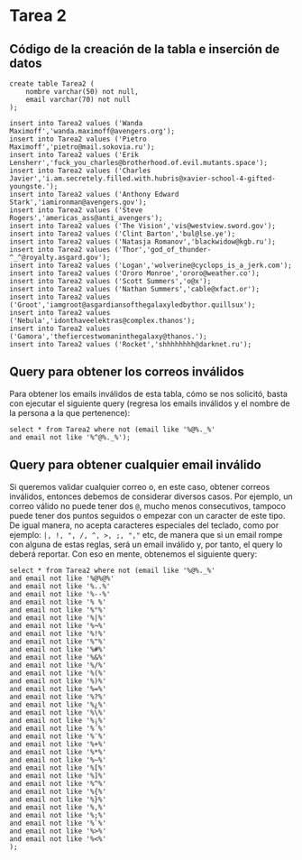 # Tarea 2 

## Código de la creación de la tabla e inserción de datos

```
create table Tarea2 (
	nombre varchar(50) not null,
	email varchar(70) not null
);

insert into Tarea2 values ('Wanda Maximoff','wanda.maximoff@avengers.org');
insert into Tarea2 values ('Pietro Maximoff','pietro@mail.sokovia.ru');
insert into Tarea2 values ('Erik Lensherr','fuck_you_charles@brotherhood.of.evil.mutants.space');
insert into Tarea2 values ('Charles Javier','i.am.secretely.filled.with.hubris@xavier-school-4-gifted-youngste.');
insert into Tarea2 values ('Anthony Edward Stark','iamironman@avengers.gov');
insert into Tarea2 values ('Steve Rogers','americas_ass@anti_avengers');
insert into Tarea2 values ('The Vision','vis@westview.sword.gov');
insert into Tarea2 values ('Clint Barton','bul@lse.ye');
insert into Tarea2 values ('Natasja Romanov','blackwidow@kgb.ru');
insert into Tarea2 values ('Thor','god_of_thunder-^_^@royalty.asgard.gov');
insert into Tarea2 values ('Logan','wolverine@cyclops_is_a_jerk.com');
insert into Tarea2 values ('Ororo Monroe','ororo@weather.co');
insert into Tarea2 values ('Scott Summers','o@x');
insert into Tarea2 values ('Nathan Summers','cable@xfact.or');
insert into Tarea2 values ('Groot','iamgroot@asgardiansofthegalaxyledbythor.quillsux');
insert into Tarea2 values ('Nebula','idonthaveelektras@complex.thanos');
insert into Tarea2 values ('Gamora','thefiercestwomaninthegalaxy@thanos.');
insert into Tarea2 values ('Rocket','shhhhhhhh@darknet.ru');

```

## Query para obtener los correos inválidos

Para obtener los emails inválidos de esta tabla, cómo se nos solicitó, basta con ejecutar el siguiente query (regresa los emails inválidos y el nombre 
de la persona a la que pertenence):

```
select * from Tarea2 where not (email like '%@%._%'
and email not like '%^@%._%');
```
## Query para obtener cualquier email inválido

Si queremos validar cualquier correo o, en este caso, obtener correos inválidos, entonces debemos de considerar diversos casos. Por ejemplo, un correo válido
no puede tener dos `@`, mucho menos consecutivos, tampoco puede tener dos puntos seguidos o empezar con un caracter de este tipo. De igual manera, no acepta caracteres
especiales del teclado, como por ejemplo: `|, !, ", /, ^, >, ;, ","` etc, de manera que si un email rompe con alguna de estas reglas, será un email inválido y, por tanto, el query lo deberá reportar.
Con eso en mente, obtenemos el siguiente query:

```
select * from Tarea2 where not (email like '%@%._%'
and email not like '%@%@%'
and email not like '%..%'
and email not like '%--%'
and email not like '% %'
and email not like '%°%'
and email not like '%|%'
and email not like '%¬%'
and email not like '%!%'
and email not like '%"%'
and email not like '%#%'
and email not like '%&%'
and email not like '%/%'
and email not like '%(%'
and email not like '%)%'
and email not like '%=%'
and email not like '%?%'
and email not like '%¿%'
and email not like '%\%'
and email not like '%¡%'
and email not like '%´%'
and email not like '%¨%'
and email not like '%+%'
and email not like '%*%'
and email not like '%~%'
and email not like '%[%'
and email not like '%]%'
and email not like '%^%'
and email not like '%{%'
and email not like '%}%'
and email not like '%,%'
and email not like '%;%'
and email not like '%`%'
and email not like '%>%'
and email not like '%<%'
);

```

